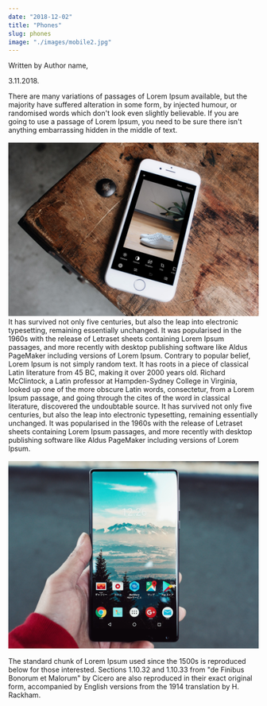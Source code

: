 ```yaml
---
date: "2018-12-02"
title: "Phones"
slug: phones
image: "./images/mobile2.jpg"
---
```


<!-- markdownlint-disable MD033 -->

<div id="blog-post-data-div">
    <p class="blog-post-author blog-post-text">Written by Author name,&nbsp;</p>
    <p class="blog-post-date blog-post-text">3.11.2018.</p>
</div>

There are many variations of passages of Lorem Ipsum available, but the majority have suffered alteration in some form, by injected humour, or randomised words which don't look even slightly believable. If you are going to use a passage of Lorem Ipsum, you need to be sure there isn't anything embarrassing hidden in the middle of text.
<br/>
<br/>
<img src="./images/mobile2.jpg" alt="Phones" />
<br/>
 It has survived not only five centuries, but also the leap into electronic typesetting, remaining essentially unchanged. It was popularised in the 1960s with the release of Letraset sheets containing Lorem Ipsum passages, and more recently with desktop publishing software like Aldus PageMaker including versions of Lorem Ipsum.
Contrary to popular belief, Lorem Ipsum is not simply random text. It has roots in a piece of classical Latin literature from 45 BC, making it over 2000 years old. Richard McClintock, a Latin professor at Hampden-Sydney College in Virginia, looked up one of the more obscure Latin words, consectetur, from a Lorem Ipsum passage, and going through the cites of the word in classical literature, discovered the undoubtable source. It has survived not only five centuries, but also the leap into electronic typesetting, remaining essentially unchanged. It was popularised in the 1960s with the release of Letraset sheets containing Lorem Ipsum passages, and more recently with desktop publishing software like Aldus PageMaker including versions of Lorem Ipsum.
<br/>
<br/>
<img class="blog-post-text-img" src="./images/mobile.jpg" alt="Title"/>
<br/>
<p class="last-p">
The standard chunk of Lorem Ipsum used since the 1500s is reproduced below for those interested. Sections 1.10.32 and 1.10.33 from "de Finibus Bonorum et Malorum" by Cicero are also reproduced in their exact original form, accompanied by English versions from the 1914 translation by H. Rackham.
</p>
